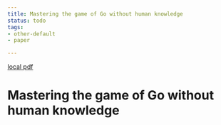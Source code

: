 ```yaml
---
title: Mastering the game of Go without human knowledge
status: todo
tags:
- other-default
- paper

---
```


[local pdf](../../../pdfs/Mastering%20the%20game%20of%20Go%20without%20human%20knowledge.pdf)

# Mastering the game of Go without human knowledge
